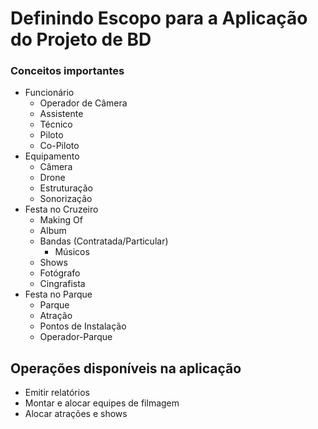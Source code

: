 # Definindo Escopo para a Aplicação do Projeto de BD

### Conceitos importantes
- Funcionário
  - Operador de Câmera
  - Assistente
  - Técnico
  - Piloto
  - Co-Piloto
- Equipamento
  - Câmera
  - Drone
  - Estruturação
  - Sonorização
- Festa no Cruzeiro
  - Making Of
  - Album
  - Bandas (Contratada/Particular)
    - Músicos
  - Shows  
  - Fotógrafo
  - Cingrafista  
- Festa no Parque
  - Parque
  - Atração
  - Pontos de Instalação
  - Operador-Parque
  
## Operações disponíveis na aplicação
- Emitir relatórios
- Montar e alocar equipes de filmagem
- Alocar atrações e shows
